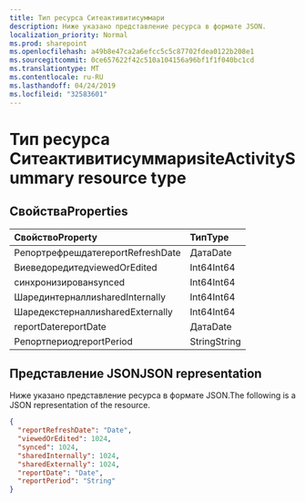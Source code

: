 ```yaml
---
title: Тип ресурса Ситеактивитисуммари
description: Ниже указано представление ресурса в формате JSON.
localization_priority: Normal
ms.prod: sharepoint
ms.openlocfilehash: a49b8e47ca2a6efcc5c5c87702fdea0122b208e1
ms.sourcegitcommit: 0ce657622f42c510a104156a96bf1f1f040bc1cd
ms.translationtype: MT
ms.contentlocale: ru-RU
ms.lasthandoff: 04/24/2019
ms.locfileid: "32583601"
---
```

# <a name="siteactivitysummary-resource-type"></a><span data-ttu-id="bc2ca-103">Тип ресурса Ситеактивитисуммари</span><span class="sxs-lookup"><span data-stu-id="bc2ca-103">siteActivitySummary resource type</span></span>

## <a name="properties"></a><span data-ttu-id="bc2ca-104">Свойства</span><span class="sxs-lookup"><span data-stu-id="bc2ca-104">Properties</span></span>

| <span data-ttu-id="bc2ca-105">Свойство</span><span class="sxs-lookup"><span data-stu-id="bc2ca-105">Property</span></span>          | <span data-ttu-id="bc2ca-106">Тип</span><span class="sxs-lookup"><span data-stu-id="bc2ca-106">Type</span></span>   |
| :---------------- | :----- |
| <span data-ttu-id="bc2ca-107">Репортрефрешдате</span><span class="sxs-lookup"><span data-stu-id="bc2ca-107">reportRefreshDate</span></span> | <span data-ttu-id="bc2ca-108">Дата</span><span class="sxs-lookup"><span data-stu-id="bc2ca-108">Date</span></span>   |
| <span data-ttu-id="bc2ca-109">Виеведоредитед</span><span class="sxs-lookup"><span data-stu-id="bc2ca-109">viewedOrEdited</span></span>    | <span data-ttu-id="bc2ca-110">Int64</span><span class="sxs-lookup"><span data-stu-id="bc2ca-110">Int64</span></span>  |
| <span data-ttu-id="bc2ca-111">синхронизирован</span><span class="sxs-lookup"><span data-stu-id="bc2ca-111">synced</span></span>            | <span data-ttu-id="bc2ca-112">Int64</span><span class="sxs-lookup"><span data-stu-id="bc2ca-112">Int64</span></span>  |
| <span data-ttu-id="bc2ca-113">Шарединтерналли</span><span class="sxs-lookup"><span data-stu-id="bc2ca-113">sharedInternally</span></span>  | <span data-ttu-id="bc2ca-114">Int64</span><span class="sxs-lookup"><span data-stu-id="bc2ca-114">Int64</span></span>  |
| <span data-ttu-id="bc2ca-115">Шаредекстерналли</span><span class="sxs-lookup"><span data-stu-id="bc2ca-115">sharedExternally</span></span>  | <span data-ttu-id="bc2ca-116">Int64</span><span class="sxs-lookup"><span data-stu-id="bc2ca-116">Int64</span></span>  |
| <span data-ttu-id="bc2ca-117">reportDate</span><span class="sxs-lookup"><span data-stu-id="bc2ca-117">reportDate</span></span>        | <span data-ttu-id="bc2ca-118">Дата</span><span class="sxs-lookup"><span data-stu-id="bc2ca-118">Date</span></span>   |
| <span data-ttu-id="bc2ca-119">Репортпериод</span><span class="sxs-lookup"><span data-stu-id="bc2ca-119">reportPeriod</span></span>      | <span data-ttu-id="bc2ca-120">String</span><span class="sxs-lookup"><span data-stu-id="bc2ca-120">String</span></span> |

## <a name="json-representation"></a><span data-ttu-id="bc2ca-121">Представление JSON</span><span class="sxs-lookup"><span data-stu-id="bc2ca-121">JSON representation</span></span>

<span data-ttu-id="bc2ca-122">Ниже указано представление ресурса в формате JSON.</span><span class="sxs-lookup"><span data-stu-id="bc2ca-122">The following is a JSON representation of the resource.</span></span>

<!-- {
  "blockType": "resource",
  "@odata.type": "microsoft.graph.siteActivitySummary"
} -->

```json
{
  "reportRefreshDate": "Date", 
  "viewedOrEdited": 1024, 
  "synced": 1024, 
  "sharedInternally": 1024, 
  "sharedExternally": 1024, 
  "reportDate": "Date", 
  "reportPeriod": "String"
}
```
